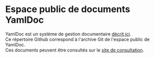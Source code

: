 # Espace public de documents YamlDoc
YamlDoc est un système de gestion documentaire [décrit ici](http://georef.eu/yamldoc/?doc=yamldoc).  
Ce répertoire Github correspond à l'archive Git de l'espace public de YamlDoc.  
Ces documents peuvent être consultés sur le [site de consultation](http://georef.eu/yamldoc/?doc=index).
